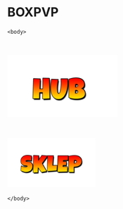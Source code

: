 # BOXPVP
<html>
	<head>
		<title>BOXPVP</title>
	</head>

	<body>
<br>
<a href="https://szym0neek.github.io/HOME/" target="_blank">
<p><img src="HUB.png" width="250"></p>
</a>


<br>
<a href="https://szym0neek.github.io/SKLEP/" target="_blank">
<p><img src="SKLEP.png" width="200"></p>
</a>


	</body>
</html>
